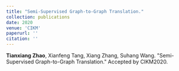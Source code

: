 ```yaml
---
title: "Semi-Supervised Graph-to-Graph Translation."
collection: publications
date: 2020
venue: 'CIKM'
paperurl: ''
citation: ''
---
```


**Tianxiang Zhao**, Xianfeng Tang, Xiang Zhang, Suhang Wang. "Semi-Supervised Graph-to-Graph Translation." Accepted by CIKM2020.

